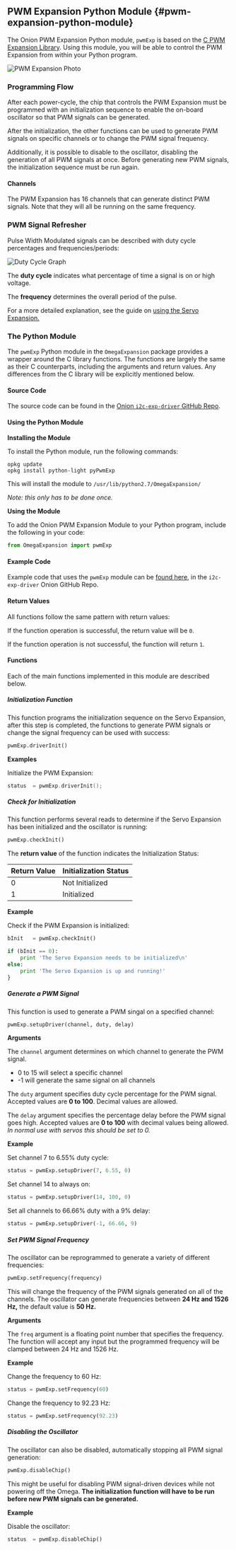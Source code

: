 ## PWM Expansion Python Module {#pwm-expansion-python-module}

The Onion PWM Expansion Python module, `pwmExp` is based on the [C PWM Expansion Library](./PWM-Expansion-C-Library). Using this module, you will be able to control the PWM Expansion from within your Python program.

![PWM Expansion Photo](http://i.imgur.com/aNoYCZc.png)






<!-- Programming Flow -->

### Programming Flow

After each power-cycle, the chip that controls the PWM Expansion must be programmed with an initialization sequence to enable the on-board oscillator so that PWM signals can be generated.

After the initialization, the other functions can be used to generate PWM signals on specific channels or to change the PWM signal frequency.

Additionally, it is possible to disable to the oscillator, disabling the generation of all PWM signals at once. Before generating new PWM signals, the initialization sequence must be run again.


#### Channels

The PWM Expansion has 16 channels that can generate distinct PWM signals. Note that they will all be running on the same frequency.



<!-- PWM Signal Refresher -->

### PWM Signal Refresher

Pulse Width Modulated signals can be described with duty cycle percentages and frequencies/periods:

![Duty Cycle Graph](http://www.bristolwatch.com/picaxe/images/io43.gif)

The **duty cycle** indicates what percentage of time a signal is on or high voltage.

The **frequency** determines the overall period of the pulse.

For a more detailed explanation, see the guide on [using the Servo Expansion.](../../Tutorials/Expansions/Using-the-Servo-Expansion#pwm-signals)
<!-- MAJOR HEADING -->
<!-- The Python Module -->

### The Python Module

The `pwmExp` Python module in the `OmegaExpansion` package provides a wrapper around the C library functions. The functions are largely the same as their C counterparts, including the arguments and return values. Any differences from the C library will be explicitly mentioned below.


<!-- Source Code -->

#### Source Code

The source code can be found in the [Onion `i2c-exp-driver` GitHub Repo](https://github.com/OnionIoT/i2c-exp-driver).


<!-- Using the Python Module -->

#### Using the Python Module

**Installing the Module**

To install the Python module, run the following commands:
```
opkg update
opkg install python-light pyPwmExp
```

This will install the module to `/usr/lib/python2.7/OmegaExpansion/`

*Note: this only has to be done once.*


**Using the Module**

To add the Onion PWM Expansion Module to your Python program, include the following in your code:
``` python
from OmegaExpansion import pwmExp
```


<!-- Python: Example Code -->

#### Example Code

Example code that uses the `pwmExp` module can be [found here](https://github.com/OnionIoT/i2c-exp-driver/blob/master/examples/pwm-exp.py), in the `i2c-exp-driver` Onion GitHub Repo.



<!-- Python: Return Values -->

#### Return Values

All functions follow the same pattern with return values:

If the function operation is successful, the return value will be `0`.

If the function operation is not successful, the function will return `1`.


<!-- Python Functions -->

#### Functions

Each of the main functions implemented in this module are described below.

<!-- Python: Init Function -->

##### Initialization Function

This function programs the initialization sequence on the Servo Expansion, after this step is completed, the functions to generate PWM signals or change the signal frequency can be used with success:
``` python
pwmExp.driverInit()
```

**Examples**

Initialize the PWM Expansion:
``` c
status 	= pwmExp.driverInit();
```


<!-- Python: Check Init Function -->

##### Check for Initialization

This function performs several reads to determine if the Servo Expansion has been initialized and the oscillator is running:

``` python
pwmExp.checkInit()
```

The **return value** of the function indicates the Initialization Status:

| Return Value | Initialization Status |
|--------------|-----------------------|
| 0            | Not Initialized       |
| 1            | Initialized           |

**Example**

Check if the PWM Expansion is initialized:
``` python
bInit 	= pwmExp.checkInit()

if (bInit == 0):
	print 'The Servo Expansion needs to be initialized\n'
else:
	print 'The Servo Expansion is up and running!'
}
```


<!-- Python: Generate PWM Signal Function -->

##### Generate a PWM Signal

This function is used to generate a PWM singal on a specified channel:
``` python
pwmExp.setupDriver(channel, duty, delay)
```

**Arguments**

The `channel` argument determines on which channel to generate the PWM signal.
* 0 to 15 will select a specific channel
* -1 will generate the same signal on all channels

The `duty` argument specifies duty cycle percentage for the PWM signal. Accepted values are **0 to 100**. Decimal values are allowed.


The `delay` argument specifies the percentage delay before the PWM signal goes high. Accepted values are **0 to 100** with decimal values being allowed. *In normal use with servos this should be set to 0.*


**Example**

Set channel 7 to 6.55% duty cycle:
``` python
status = pwmExp.setupDriver(7, 6.55, 0)
```

Set channel 14 to always on:
``` python
status = pwmExp.setupDriver(14, 100, 0)
```

Set all channels to 66.66% duty with a 9% delay:
``` python
status = pwmExp.setupDriver(-1, 66.66, 9)
```


<!-- Python: Set Signal Frequency -->

##### Set PWM Signal Frequency

The oscillator can be reprogrammed to generate a variety of different frequencies:
``` python
pwmExp.setFrequency(frequency)
```

This will change the frequency of the PWM signals generated on all of the channels.
The oscillator can generate frequencies between **24 Hz and 1526 Hz,** the default value is **50 Hz.**


**Arguments**

The `freq` argument is a floating point number that specifies the frequency. The function will accept any input but the programmed frequency will be clamped between 24 Hz and 1526 Hz.


**Example**

Change the frequency to 60 Hz:
``` python
status = pwmExp.setFrequency(60)
```

Change the frequency to 92.23 Hz:
``` python
status = pwmExp.setFrequency(92.23)
```


<!-- Python: Disable Oscillator -->

##### Disabling the Oscillator

The oscillator can also be disabled, automatically stopping all PWM signal generation:
``` python
pwmExp.disableChip()
```

This might be useful for disabling PWM signal-driven devices while not powering off the Omega.
**The initialization function will have to be run before new PWM signals can be generated.**


**Example**

Disable the oscillator:
``` python
status 	= pwmExp.disableChip()
```

